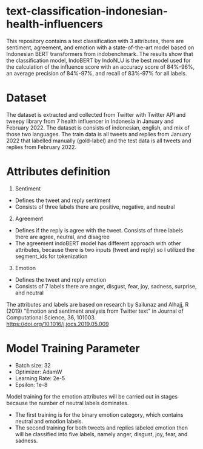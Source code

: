 # text-classification-indonesian-health-influencers
This repository contains a text classification with 3 attributes, there are sentiment, agreement, and emotion with a state-of-the-art model based on Indonesian BERT transformers from indobenchmark. 
The results show that the classification model, IndoBERT by IndoNLU is the best model used for the calculation of the influence score with an accuracy score of 84%-96%, an average precision of 84%-97%, and recall of 83%-97% for all labels.

# Dataset
The dataset is extracted and collected from Twitter with Twitter API and tweepy library from 7 health influencer in Indonesia in January and February 2022. The dataset is consists of indonesian, english, and mix of those two languages. The train data is all tweets and replies from January 2022 that labelled manually (gold-label) and the test data is all tweets and replies from February 2022.

# Attributes definition
1. Sentiment
- Defines the tweet and reply sentiment
- Consists of three labels there are positive, negative, and neutral
2. Agreement
- Defines if the reply is agree with the tweet. Consists of three labels there are agree, neutral, and disagree
- The agreement indoBERT model has different approach with other attributes, because there is two inputs (tweet and reply) so I utilized the segment_ids for tokenization
3. Emotion
- Defines the tweet and reply emotion
- Consists of 7 labels there are anger, disgust, fear, joy, sadness, surprise, and neutral

The attributes and labels are based on research by Sailunaz and Alhajj, R (2019) "Emotion and sentiment analysis from Twitter text" in Journal of Computational Science, 36, 101003. https://doi.org/10.1016/j.jocs.2019.05.009

# Model Training Parameter
- Batch size: 32
- Optimizer: AdamW
- Learning Rate: 2e-5
- Epsilon: 1e-8

Model training for the emotion attributes will be carried out in stages because the number of neutral labels dominates. 
- The first training is for the binary emotion category, which contains neutral and emotion labels. 
- The second training for both tweets and replies labeled emotion then will be classified into five labels, namely anger, disgust, joy, fear, and sadness.
